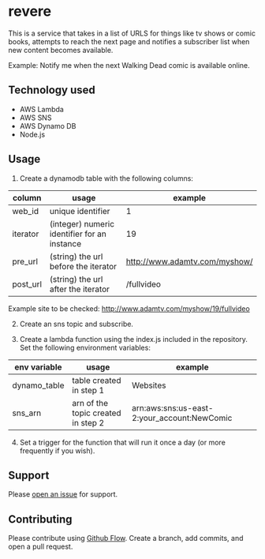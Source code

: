 # revere

This is a service that takes in a list of URLS for things like tv shows or comic books, attempts to reach the next page and notifies a subscriber list when new content becomes available.

Example: Notify me when the next Walking Dead comic is available online.

## Technology used
* AWS Lambda
* AWS SNS
* AWS Dynamo DB
* Node.js

## Usage

1) Create a dynamodb table with the following columns: 

| column | usage | example |
|---|---|---|
| web_id | unique identifier | 1 |
| iterator  | (integer) numeric identifier for an instance |  19 |
| pre_url  | (string) the url before the iterator | http://www.adamtv.com/myshow/  |
| post_url | (string) the url after the iterator | /fullvideo |

  Example site to be checked: http://www.adamtv.com/myshow/19/fullvideo

2) Create an sns topic and subscribe.

3) Create a lambda function using the index.js included in the repository. Set the following environment variables:

| env variable | usage | example |
|---|---|---|
| dynamo_table | table created in step 1 | Websites |
| sns_arn | arn of the topic created in step 2 | arn:aws:sns:us-east-2:your_account:NewComic |

4) Set a trigger for the function that will run it once a day (or more frequently if you wish).

## Support

Please [open an issue](https://github.com/ALeonard9/revere/issues/new) for support.

## Contributing

Please contribute using [Github Flow](https://guides.github.com/introduction/flow/). Create a branch, add commits, and open a pull request.

